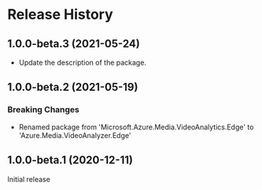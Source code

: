 # Release History

## 1.0.0-beta.3 (2021-05-24)
- Update the description of the package.

## 1.0.0-beta.2 (2021-05-19)

### Breaking Changes
- Renamed package from 'Microsoft.Azure.Media.VideoAnalytics.Edge' to 'Azure.Media.VideoAnalyzer.Edge'


## 1.0.0-beta.1 (2020-12-11)
Initial release

